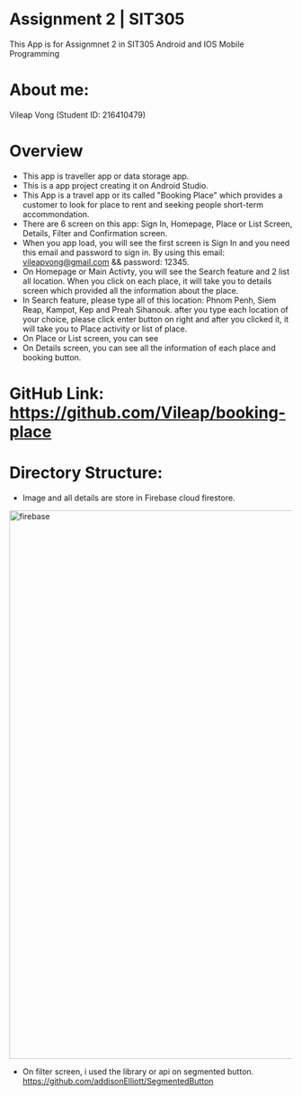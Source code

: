 # Assignment 2 | SIT305

This App is for Assignmnet 2 in SIT305 Android and IOS Mobile Programming

# About me: 
  Vileap Vong (Student ID: 216410479) 
  
# Overview
 - This app is traveller app or data storage app.
 -  This is a app project creating it on Android Studio. 
 - This App is a travel app or its called "Booking Place" which provides a customer to look for place to rent and seeking people short-term accommondation.
 - There are 6 screen on this app: Sign In, Homepage, Place or List Screen, Details, Filter and Confirmation screen.
 - When you app load, you will see the first screen is Sign In and you need this email and password to sign in. By using this email: vileapvong@gmail.com && password: 12345.
 - On Homepage or Main Activty, you will see the Search feature and 2 list all location. When you click on each place, it will take you to details screen which provided all the information about the place.
 - In Search feature, please type all of this location: Phnom Penh, Siem Reap, Kampot, Kep and Preah Sihanouk. after you type each location of your choice, please click enter button on right and after you clicked it, it will take you to Place activity or list of place.
 - On Place or List screen, you can see 
 - On Details screen, you can see all the information of each place and booking button.
 
 
 # GitHub Link: https://github.com/Vileap/booking-place
 
 # Directory Structure:
 - Image and all details are store in Firebase cloud firestore.
  <img width="977" alt="firebase" src="https://user-images.githubusercontent.com/55390236/83537048-3f6e0c00-a51e-11ea-9710-27a350859ede.png">
  
 - On filter screen, i used the library or api on segmented button. https://github.com/addisonElliott/SegmentedButton
 
 # 
  
  
